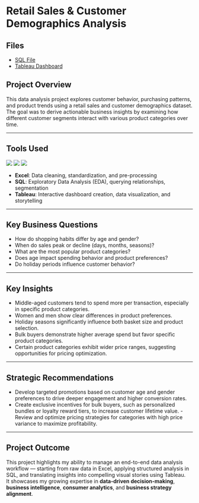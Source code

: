 # Retail Sales & Customer Demographics Analysis 

## Files 
- [SQL File](https://github.com/Ratau-Lebohang/Lebohang-Analytics-Portfolio/blob/d459da64f3a7c1e52f9556a776e2d787229fc740/Retail%20Sales/Retail%20Analysis.sql)
- [Tableau Dashboard](https://public.tableau.com/app/profile/lebohang.ratau/vizzes)

## Project Overview 
This data analysis project explores customer behavior, purchasing patterns, and product trends using 
a retail sales and customer demographics dataset. The goal was to derive actionable business insights by examining how different customer segments interact with various product categories over time. 

--- 
## Tools Used 

<p align="left">
  <img src="https://img.shields.io/badge/Excel-217346?style=for-the-badge&logo=microsoft-excel&logoColor=white"/>
  <img src="https://img.shields.io/badge/SQL-4479A1?style=for-the-badge&logo=postgresql&logoColor=white"/>
  <img src="https://img.shields.io/badge/Tableau-E97627?style=for-the-badge&logo=tableau&logoColor=white"/>
</p> 

- **Excel**: Data cleaning, standardization, and pre-processing 
- **SQL**: Exploratory Data Analysis (EDA), querying relationships, segmentation
- **Tableau**: Interactive dashboard creation, data visualization, and storytelling
  

--- 

##  Key Business Questions 
- How do shopping habits differ by age and gender?
- When do sales peak or decline (days, months, seasons)?
- What are the most popular product categories?
- Does age impact spending behavior and product preferences?
- Do holiday periods influence customer behavior?
  
--- 

##  Key Insights 
- Middle-aged customers tend to spend more per transaction, especially in specific product categories.
- Women and men show clear differences in product preferences.
- Holiday seasons significantly influence both basket size and product selection.
- Bulk buyers demonstrate higher average spend but favor specific product categories.
- Certain product categories exhibit wider price ranges, suggesting opportunities for pricing optimization.
  
--- 

##  Strategic Recommendations 
- Develop targeted promotions based on customer age and gender preferences to drive deeper engagement and higher conversion rates.
- Create exclusive incentives for bulk buyers, such as personalized bundles or loyalty reward tiers, to increase customer lifetime value. - Review and optimize pricing strategies for categories with high price variance to maximize profitability.

--- 

##  Project Outcome 
This project highlights my ability to manage an end-to-end data analysis workflow — starting from raw data in Excel, applying structured analysis in SQL, and translating insights into compelling visual stories using Tableau.   
It showcases my growing expertise in **data-driven decision-making**, **business intelligence**, **consumer analytics**, and **business strategy alignment**.

